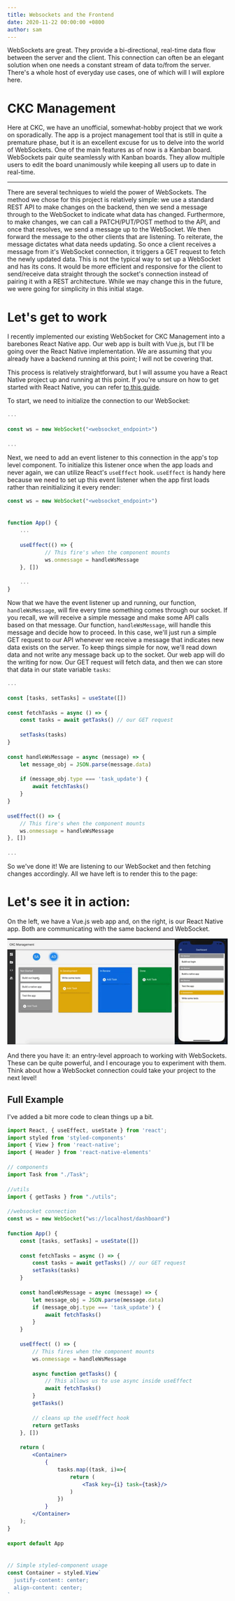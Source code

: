 ```yaml
---
title: Websockets and the Frontend
date: 2020-11-22 00:00:00 +0800
author: sam
---
```


WebSockets are great. They provide a bi-directional, real-time data flow between the server and the client. This connection can often be an elegant solution when one needs a constant stream of data to/from the server. There's a whole host of everyday use cases, one of which will I will explore here.


<!--more-->


# CKC Management

Here at CKC, we have an unofficial, somewhat-hobby project that we work on sporadically. The app is a project management tool that is still in quite a premature phase, but it is an excellent excuse for us to delve into the world of WebSockets. One of the main features as of now is a Kanban board. WebSockets pair quite seamlessly with Kanban boards. They allow multiple users to edit the board unanimously while keeping all users up to date in real-time. 

---

There are several techniques to wield the power of WebSockets. The method we chose for this project is relatively simple: we use a standard REST API to make changes on the backend, then we send a message through to the WebSocket to indicate what data has changed. Furthermore, to make changes, we can call a PATCH/PUT/POST method to the API, and once that resolves, we send a message up to the WebSocket. We then forward the message to the other clients that are listening. To reiterate, the message dictates what data needs updating. So once a client receives a message from it's WebSocket connection, it triggers a GET request to fetch the newly updated data. This is not the typical way to set up a WebSocket and has its cons. It would be more efficient and responsive for the client to send/receive data straight through the socket's connection instead of pairing it with a REST architecture. While we may change this in the future, we were going for simplicity in this initial stage. 

# Let's get to work

I recently implemented our existing WebSocket for CKC Management into a barebones React Native app. Our web app is built with Vue.js, but I'll be going over the React Native implementation. We are assuming that you already have a backend running at this point; I will not be covering that.


This process is relatively straightforward, but I will assume you have a React Native project up and running at this point. If you're unsure on how to get started with React Native, you can refer [to this guide](https://itnext.io/set-up-react-native-with-expo-1e63a82d01ac).

To start, we need to initialize the connection to our WebSocket:

```js
...

const ws = new WebSocket("<websocket_endpoint>")

...
```

Next, we need to add an event listener to this connection in the app's top level component. To initialize this listener once when the app loads and never again, we can utilize React's ```useEffect``` hook. ```useEffect``` is handy here because we need to set up this event listener when the app first loads rather than reinitializing it every render:

```js
const ws = new WebSocket("<websocket_endpoint>")


function App() {
    ...
    
    useEffect(() => {
            // This fire's when the component mounts
            ws.onmessage = handleWsMessage
    }, [])
    
    ...
}


```
Now that we have the event listener up and running, our function, `handleWsMessage`, will fire every time something comes through our socket. If you recall, we will receive a simple message and make some API calls based on that message. Our function, `handleWsMessage`, will handle this message and decide how to proceed. In this case, we'll just run a simple GET request to our API whenever we receive a message that indicates new data exists on the server. To keep things simple for now, we'll read down data and not write any message back up to the socket. Our web app will do the writing for now. Our GET request will fetch data, and then we can store that data in our state variable `tasks`:

```js
...

const [tasks, setTasks] = useState([])

const fetchTasks = async () => {
    const tasks = await getTasks() // our GET request

    setTasks(tasks)
}

const handleWsMessage = async (message) => {
    let message_obj = JSON.parse(message.data)

    if (message_obj.type === 'task_update') {
        await fetchTasks()
    }
}

useEffect(() => {
    // This fire's when the component mounts
    ws.onmessage = handleWsMessage
}, [])

...
```

So we've done it! We are listening to our WebSocket and then fetching changes accordingly. All we have left is to render this to the page:

# Let's see it in action:

On the left, we have a Vue.js web app and, on the right, is our React Native app. Both are communicating with the same backend and WebSocket.

<div>
    <img src="/assets/blog/2020-11-22/websocket-example.gif">
</div>

And there you have it: an entry-level approach to working with WebSockets. These can be quite powerful, and I encourage you to experiment with them. Think about how a WebSocket connection could take your project to the next level! 

## Full Example

I've added a bit more code to clean things up a bit. 

```jsx
import React, { useEffect, useState } from 'react';
import styled from 'styled-components'
import { View } from 'react-native';
import { Header } from 'react-native-elements'

// components
import Task from "./Task";

//utils
import { getTasks } from "./utils";

//websocket connection
const ws = new WebSocket("ws://localhost/dashboard")

function App() {
    const [tasks, setTasks] = useState([])

    const fetchTasks = async () => {
        const tasks = await getTasks() // our GET request
        setTasks(tasks)
    }

    const handleWsMessage = async (message) => {
        let message_obj = JSON.parse(message.data)
        if (message_obj.type === 'task_update') {
            await fetchTasks()
        }
    }

    useEffect( () => {
        // This fires when the component mounts
        ws.onmessage = handleWsMessage

        async function getTasks() {
            // This allows us to use async inside useEffect
            await fetchTasks()
        }
        getTasks()

        // cleans up the useEffect hook
        return getTasks
    }, [])

    return (
        <Container>
            {
                tasks.map((task, i)=>{
                    return (
                        <Task key={i} task={task}/>
                    )
                })
            }
        </Container>
    );
}

export default App


// Simple styled-component usage
const Container = styled.View` 
  justify-content: center;
  align-content: center;
`


```

